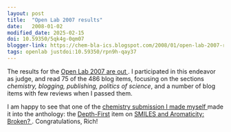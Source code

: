```yaml
---
layout: post
title:  "Open Lab 2007 results"
date:   2008-01-02
modified_date: 2025-02-15
doi: 10.59350/5qk4g-0qm07
blogger-link: https://chem-bla-ics.blogspot.com/2008/01/open-lab-2007-results.html
tags: openlab justdoi:10.59350/rpn9h-qay37
---
```


The results for the [Open Lab 2007 are out <i class="fa-solid fa-box-archive fa-xs"></i>](http://scienceblogs.com/clock/2008/01/open_lab_2007_the_winning_entr.php).
I participated in this endeavor as judge, and read 75 of the 486 blog items, focusing on the sections *chemistry,
blogging, publishing, politics of science*, and a number of blog items with few reviews when I passed them.

I am happy to see that one of the [chemistry submission I made myself <i class="fa-solid fa-recycle fa-xs"></i>](https://chem-bla-ics.linkedchemistry.info/2007/12/04/my-open-laboratory-2007-submissions.html)
made it into the anthology: the [Depth-First](http://depth-first.com/) item on
[SMILES and Aromaticity: Broken? <i class="fa-solid fa-recycle fa-xs"></i>](https://doi.org/10.59350/rpn9h-qay37).
Congratulations, Rich!
